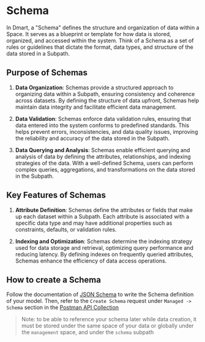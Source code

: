 # Schema

In Dmart, a "Schema" defines the structure and organization of data within a Space. It serves as a blueprint or template for how data is stored, organized, and accessed within the system. Think of a Schema as a set of rules or guidelines that dictate the format, data types, and structure of the data stored in a Subpath.

## Purpose of Schemas

1. **Data Organization**: Schemas provide a structured approach to organizing data within a Subpath, ensuring consistency and coherence across datasets. By defining the structure of data upfront, Schemas help maintain data integrity and facilitate efficient data management.

2. **Data Validation**: Schemas enforce data validation rules, ensuring that data entered into the system conforms to predefined standards. This helps prevent errors, inconsistencies, and data quality issues, improving the reliability and accuracy of the data stored in the Subpath.

3. **Data Querying and Analysis**: Schemas enable efficient querying and analysis of data by defining the attributes, relationships, and indexing strategies of the data. With a well-defined Schema, users can perform complex queries, aggregations, and transformations on the data stored in the Subpath.

## Key Features of Schemas

1. **Attribute Definition**: Schemas define the attributes or fields that make up each dataset within a Subpath. Each attribute is associated with a specific data type and may have additional properties such as constraints, defaults, or validation rules.

2. **Indexing and Optimization**: Schemas determine the indexing strategy used for data storage and retrieval, optimizing query performance and reducing latency. By defining indexes on frequently queried attributes, Schemas enhance the efficiency of data access operations.

## How to create a Schema

Follow the documentation of [JSON Schema](https://json-schema.org/) to write the Schema definition of your model.
Then, refer to the `Create Schema` request under `Managed -> Schema` section in the [Postman API Collection](https://www.postman.com/galactic-desert-723527/workspace/dmart/collection/5491055-c2a1ccd1-6554-4890-b6c8-59b522983e2f)



> Note: to be able to reference your schema later while data creation, it must be stored under the same space of your data or globally under the `management` space, and under the  `schema` subpath
